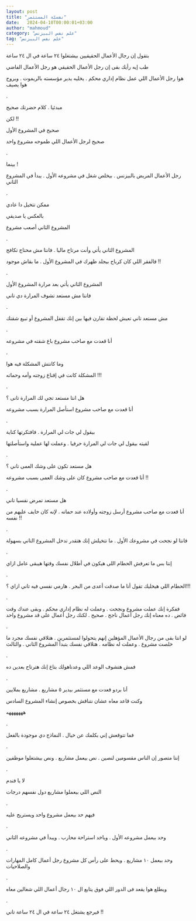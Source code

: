 ```yaml
---
layout: post
title: "نفسيّة المستثمر"
date:   2024-04-10T00:00:01+03:00
author: "mahmoud"
category: "علم نفس البيزنس"
tag: "علم نفس البيزنس"
---
```



بتقول إن رجال الأعمال الحقيقيين بيشتغلوا ٢٤ ساعة في ال
٢٤ ساعة

طب إيه رأيك بقى إن رجل الأعمال الحقيقي هو رجل الأعمال
الفاضي

هوا رجل الأعمال اللي عمل نظام إداري محكم . يخليه يدير
مؤسسته بالريموت . ويروح هوا يصيف

.

مبدئيا . كلام حضرتك صحيح

لكن !!

صحيح في المشروع الأول

صحيح لرجل الأعمال اللي طموحه مشروع واحد

.

بينما !

رجل الأعمال المريض بالبيزنس . بيخلص شغل في مشروعه الأول
. يبدأ في المشروع الثاني

.

ممكن تتخيل دا عادي

بالعكس يا صديقي

المشروع الثاني أصعب مشروع

.

المشروع الثاني يأتي وأنت مرتاح ماليا . فانتا مش محتاج
تكافح

فالفقر اللي كان كرباج بيجلد ظهرك في المشروع الأول . ما
بقاش موجود !!

.

المشروع الثاني يأتي بعد مرارة المشروع الأول

فانتا مش مستعد تشوف المرارة دي تاني

.

مش مستعد تاني تعيش لحظة تقارن فيها بين إنك تقفل المشروع
أو تبيع شقتك

.

أنا قعدت مع صاحب مشروع باع شقته في مشروعه

.

وما كانتش المشكلة فيه هوا

المشكلة كانت في إقناع زوجته وأمه وحماته !!!

.

هل انتا مستعد تجي لك المرارة تانى ؟

أنا قعدت مع صاحب مشروع استأصل المرارة بسبب مشروعه

.

بيقول لي جات لي المرارة . فافتكرتها كناية

لقيته بيقول لي جات لي المرارة حرفيا . وعملت لها عملية
واستأصلتها

.

هل مستعد تكون على وشك العمى تاني ؟

أنا قعدت مع صاحب مشروع كان على وشك العمى بسبب
مشروعه !!

.

هل مستعد تمرض نفسيا تاني

أنا قعدت مع صاحب مشروع أرسل زوجته وأولاده عند حماته .
لإنه كان خايف عليهم من نفسه !!

.

فانتا لو نجحت في مشروعك الأول . ما تتخيلش إنك هتقدر تدخل
المشروع التاني بسهولة

.

إنتا بس ما تعرفش الحطام اللى هيكون في أطلال نفسك وقتها
هيبقى عامل ازاي

.

الحطام اللي هيخليك تقول أنا ما صدقت أعدى من البحر .
هارمي نفسي فيه تاني ازاي ؟!!!

.

ففكرة إنك عملت مشروع ونجحت . وعملت له نظام إداري محكم .
وبقى عندك وقت فائض . ده معناه إنك رجل أعمال ناجح . صحيح . لكنك رجل أعمال
على قد مشروع واحد

.

لو انتا بقى من رجال الأعمال المؤهلين إنهم يتحولوا
لمستثمرين . هتلاقي نفسك مجرد ما خلصت مشروع . وعملت له نظامه . هتلاقي
نفسك بتبدأ المشروع الثاني . والثالث

.

فمش هتشوف الوعد اللي وعدناهولك بتاع إنك هترتاح بعدين
ده

.

أنا بردو قعدت مع مستثمر بيدير ٥ مشاريع . مشاريع
بملايين

وكنت قاعد معاه عشان نتناقش بخصوص إنشاء المشروع
السادس

هههههههه

.

فما تتوقعش إني بكلمك عن خيال . النماذج دي موجودة
بالفعل

.

إنتا متصور إن الناس مقسومين لنصين . نص بيعمل مشاريع .
ونص بيشتغلوا موظفين

.

لا يا فندم

النص اللي بيعملوا مشاريع دول نفسهم درجات

.

فيهم حد بيعمل مشروع واحد ويستريح عليه

.

وحد بيعمل مشروعه الأول . وياخد استراحة محارب . ويبدأ في
مشروعه الثاني

.

وحد بيعمل ١٠ مشاريع . ويحط على رأس كل مشروع رجل أعمال
كامل المهارات والصلاحيات

.

ويطلع هوا يقعد فى الدور اللي فوق يتابع ال ١٠ رجال أعمال
اللي شغالين معاه

.

فيرجع يشتغل ٢٤ ساعة في ال ٢٤ ساعة تاني !!
